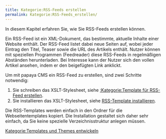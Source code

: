 ```yaml
---
title: Kategorie:RSS-Feeds erstellen
permalink: Kategorie:RSS-Feeds_erstellen/
---
```


In diesem Kapitel erfahren Sie, wie Sie RSS-Feeds erstellen können.

Ein RSS-Feed ist ein XML-Dokument, das bestimmte, aktuelle Inhalte einer Website enthält. Der RSS-Feed listet dabei neue Seiten auf, wobei jeder Eintrag den Titel, Teaser sowie die URL des Artikels enthält. Nutzer können mit speziellen Programmen (Feedreader) diese RSS-Feeds in regelmäßigen Abständen herunterladen. Bei Interesse kann der Nutzer sich den vollen Artikel ansehen, indem er den beigefügten Link anklickt.

Um mit papaya CMS ein RSS-Feed zu erstellen, sind zwei Schritte notwendig:

1.  Sie schreiben das XSLT-Stylesheet, siehe [:Kategorie:Template für RSS-Feed erstellen](/:Kategorie:Template_für_RSS-Feed_erstellen ).
2.  Sie installieren das XSLT-Stylesheet, siehe [RSS-Template installieren](/RSS-Template_installieren ).

Die RSS-Templates werden einfach in den Ordner für die Webseitentemplates kopiert. Die Installation gestaltet sich daher sehr einfach, da Sie keine spezielle Verzeichnisstruktur anlegen müssen.

[Kategorie:Templates und Themes entwickeln](Kategorie:Templates_und_Themes_entwickeln )